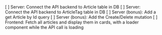 [ ] Server: Connect the API backend to Article table in DB
[ ] Server: Connect the API backend to ArticleTag table in DB
[ ] Server (bonus): Add a get Article by Id query
[ ] Server (bonus): Add the Create/Delete mutation
[ ] Frontend: Fetch all articles and display them in cards, with a loader component while the API call is loading